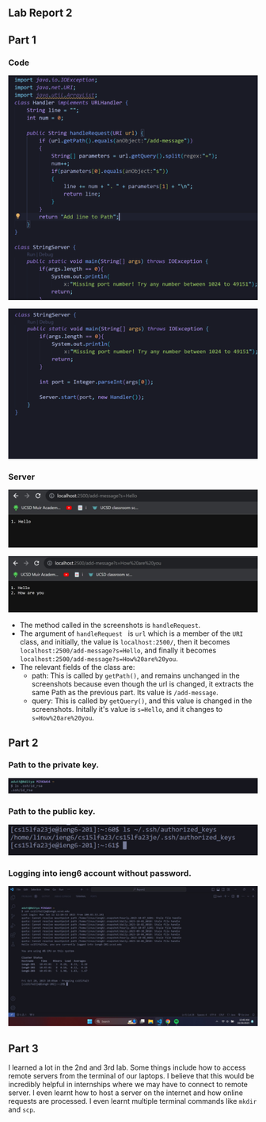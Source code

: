 ## Lab Report 2

## Part 1

### Code

![image](images/code1rep2.png)

![image](images/code2rep2.png)

### Server

![image](images/hello.jpeg)

![image](images/how.jpeg)

- The method called in the screenshots is ```handleRequest```.
- The argument of ```handleRequest ``` is ```url``` which is a member of the ```URI``` class, and initially, the value is  ```localhost:2500/```, then it becomes ```localhost:2500/add-message?s=Hello```, and finally it becomes ```localhost:2500/add-message?s=How%20are%20you```.
- The relevant fields of the class are:
  - path: This is called by ```getPath()```, and remains unchanged in the screenshots because even though the url is changed, it extracts the same Path as the previous part. Its value is `/add-message`.
  - query: This is called by  ```getQuery()```, and this value is changed in the screenshots. Initally it's value is ```s=Hello```, and it changes to ```s=How%20are%20you```.
 

## Part 2

### Path to the private key.

![image](images/privkey.jpeg)

### Path to the public key.

![image](images/pubkey.png)

### Logging into ieng6 account without password.

![image](images/term2.jpeg)


## Part 3
I learned a lot in the 2nd and 3rd lab. Some things include how to access remote servers from the terminal of our laptops. I believe that this would be incredibly helpful in internships where we may have to connect to remote server. I even learnt how to host a server on the internet and how online requests are processed. I even learnt multiple terminal commands like `mkdir` and `scp`.

